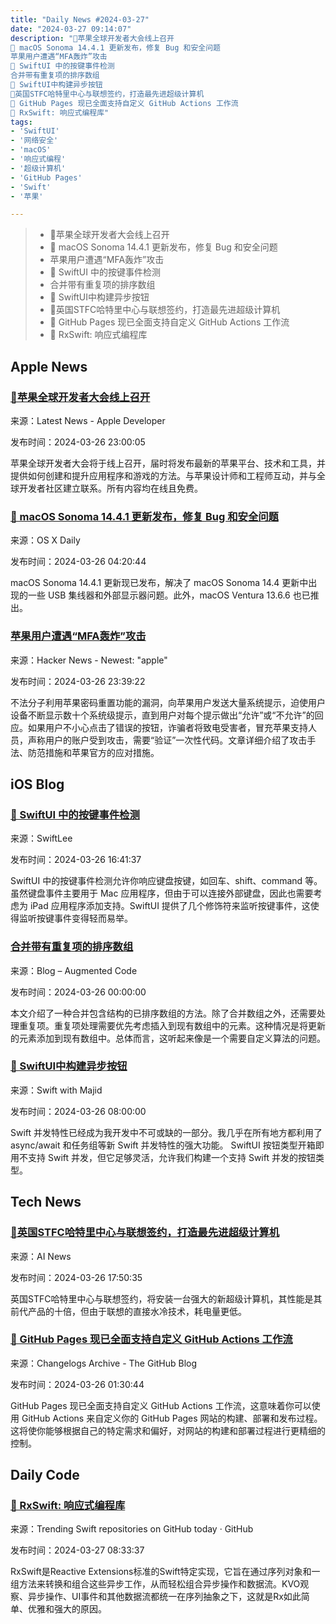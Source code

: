 ```yaml
---
title: "Daily News #2024-03-27"
date: "2024-03-27 09:14:07"
description: "🌟苹果全球开发者大会线上召开
🎉 macOS Sonoma 14.4.1 更新发布，修复 Bug 和安全问题
苹果用户遭遇“MFA轰炸”攻击
🎉 SwiftUI 中的按键事件检测
合并带有重复项的排序数组
🎉 SwiftUI中构建异步按钮
💪英国STFC哈特里中心与联想签约，打造最先进超级计算机
🎉 GitHub Pages 现已全面支持自定义 GitHub Actions 工作流
🌟 RxSwift: 响应式编程库"
tags: 
- 'SwiftUI'
- '网络安全'
- 'macOS'
- '响应式编程'
- '超级计算机'
- 'GitHub Pages'
- 'Swift'
- '苹果'

---
```


> - 🌟苹果全球开发者大会线上召开
> - 🎉 macOS Sonoma 14.4.1 更新发布，修复 Bug 和安全问题
> - 苹果用户遭遇“MFA轰炸”攻击
> - 🎉 SwiftUI 中的按键事件检测
> - 合并带有重复项的排序数组
> - 🎉 SwiftUI中构建异步按钮
> - 💪英国STFC哈特里中心与联想签约，打造最先进超级计算机
> - 🎉 GitHub Pages 现已全面支持自定义 GitHub Actions 工作流
> - 🌟 RxSwift: 响应式编程库

## Apple News

### [🌟苹果全球开发者大会线上召开](https://developer.apple.com/news/?id=omf4tekg)

来源：Latest News - Apple Developer

发布时间：2024-03-26 23:00:05

苹果全球开发者大会将于线上召开，届时将发布最新的苹果平台、技术和工具，并提供如何创建和提升应用程序和游戏的方法。与苹果设计师和工程师互动，并与全球开发者社区建立联系。所有内容均在线且免费。

### [🎉 macOS Sonoma 14.4.1 更新发布，修复 Bug 和安全问题](https://osxdaily.com/2024/03/25/macos-sonoma-14-4-1-update-released-with-bug-fixes-security-updates/)

来源：OS X Daily

发布时间：2024-03-26 04:20:44

macOS Sonoma 14.4.1 更新现已发布，解决了 macOS Sonoma 14.4 更新中出现的一些 USB 集线器和外部显示器问题。此外，macOS Ventura 13.6.6 也已推出。

### [苹果用户遭遇“MFA轰炸”攻击](https://krebsonsecurity.com/2024/03/recent-mfa-bombing-attacks-targeting-apple-users/)

来源：Hacker News - Newest: "apple"

发布时间：2024-03-26 23:39:22

不法分子利用苹果密码重置功能的漏洞，向苹果用户发送大量系统提示，迫使用户设备不断显示数十个系统级提示，直到用户对每个提示做出“允许”或“不允许”的回应。如果用户不小心点击了错误的按钮，诈骗者将致电受害者，冒充苹果支持人员，声称用户的账户受到攻击，需要“验证”一次性代码。文章详细介绍了攻击手法、防范措施和苹果官方的应对措施。

## iOS Blog

### [🎉 SwiftUI 中的按键事件检测](https://www.avanderlee.com/swiftui/key-press-events-detection/)

来源：SwiftLee

发布时间：2024-03-26 16:41:37

SwiftUI 中的按键事件检测允许你响应键盘按键，如回车、shift、command 等。虽然键盘事件主要用于 Mac 应用程序，但由于可以连接外部键盘，因此也需要考虑为 iPad 应用程序添加支持。SwiftUI 提供了几个修饰符来监听按键事件，这使得监听按键事件变得轻而易举。

### [合并带有重复项的排序数组](https://augmentedcode.io/2024/03/25/merging-sorted-arrays-with-duplicates-in-swift/)

来源：Blog – Augmented Code

发布时间：2024-03-26 00:00:00

本文介绍了一种合并包含结构的已排序数组的方法。除了合并数组之外，还需要处理重复项。重复项处理需要优先考虑插入到现有数组中的元素。这种情况是将更新的元素添加到现有数组中。总体而言，这听起来像是一个需要自定义算法的问题。

### [🎉 SwiftUI中构建异步按钮](https://swiftwithmajid.com/2024/03/26/building-async-button-in-swiftui/)

来源：Swift with Majid

发布时间：2024-03-26 08:00:00

Swift 并发特性已经成为我开发中不可或缺的一部分。我几乎在所有地方都利用了 async/await 和任务组等新 Swift 并发特性的强大功能。 SwiftUI 按钮类型开箱即用不支持 Swift 并发，但它足够灵活，允许我们构建一个支持 Swift 并发的按钮类型。

## Tech News

### [💪英国STFC哈特里中心与联想签约，打造最先进超级计算机](https://www.artificialintelligence-news.com/2024/03/26/stfc-hartree-centre-signs-agreement-with-lenovo-for-state-of-the-art-supercomputer/)

来源：AI News

发布时间：2024-03-26 17:50:35

英国STFC哈特里中心与联想签约，将安装一台强大的新超级计算机，其性能是其前代产品的十倍，但由于联想的直接水冷技术，耗电量更低。

### [🎉 GitHub Pages 现已全面支持自定义 GitHub Actions 工作流](https://github.blog/changelog/2024-03-25-github-pages-with-custom-github-actions-workflows-are-now-generally-available)

来源：Changelogs Archive - The GitHub Blog

发布时间：2024-03-26 01:30:44

GitHub Pages 现已全面支持自定义 GitHub Actions 工作流，这意味着你可以使用 GitHub Actions 来自定义你的 GitHub Pages 网站的构建、部署和发布过程。这将使你能够根据自己的特定需求和偏好，对网站的构建和部署过程进行更精细的控制。

## Daily Code

### [🌟 RxSwift: 响应式编程库](https://github.com/ReactiveX/RxSwift)

来源：Trending Swift repositories on GitHub today · GitHub

发布时间：2024-03-27 08:33:37

RxSwift是Reactive Extensions标准的Swift特定实现，它旨在通过序列对象和一组方法来转换和组合这些异步工作，从而轻松组合异步操作和数据流。KVO观察、异步操作、UI事件和其他数据流都统一在序列抽象之下，这就是Rx如此简单、优雅和强大的原因。
